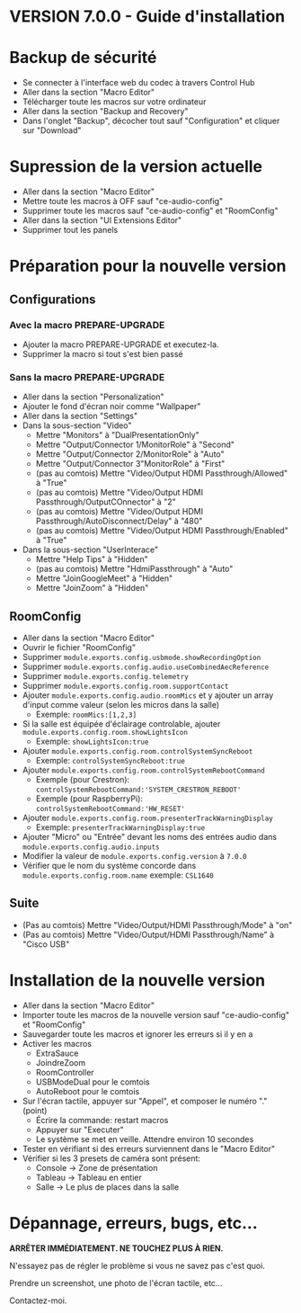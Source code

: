 # VERSION 7.0.0 - Guide d'installation

# Backup de sécurité
* Se connecter à l'interface web du codec à travers Control Hub
* Aller dans la section "Macro Editor"
* Télécharger toute les macros sur votre ordinateur
* Aller dans la section "Backup and Recovery"
* Dans l'onglet "Backup", décocher tout sauf "Configuration" et cliquer sur "Download"

# Supression de la version actuelle
* Aller dans la section "Macro Editor"
* Mettre toute les macros à OFF sauf "ce-audio-config"
* Supprimer toute les macros sauf "ce-audio-config" et "RoomConfig"
* Aller dans la section "UI Extensions Editor"
* Supprimer tout les panels

# Préparation pour la nouvelle version
## Configurations
### Avec la macro PREPARE-UPGRADE
* Ajouter la macro PREPARE-UPGRADE et executez-la.
* Supprimer la macro si tout s'est bien passé
### Sans la macro PREPARE-UPGRADE
* Aller dans la section "Personalization"
* Ajouter le fond d'écran noir comme "Wallpaper"
* Aller dans la section "Settings"
* Dans la sous-section "Video"
  * Mettre "Monitors" à "DualPresentationOnly"
  * Mettre "Output/Connector 1/MonitorRole" à "Second"
  * Mettre "Output/Connector 2/MonitorRole" à "Auto"
  * Mettre "Output/Connector 3"MonitorRole" à "First"
  * (pas au comtois) Mettre "Video/Output HDMI Passthrough/Allowed" à "True"
  * (pas au comtois) Mettre "Video/Output HDMI Passthrough/OutputCOnnector" à "2"
  * (pas au comtois) Mettre "Video/Output HDMI Passthrough/AutoDisconnect/Delay" à "480"
  * (pas au comtois) Mettre "Video/Output HDMI Passthrough/Enabled" à "True"
* Dans la sous-section "UserInterace"
  * Mettre "Help Tips" à "Hidden"
  * (pas au comtois) Mettre "HdmiPassthrough" à "Auto"
  * Mettre "JoinGoogleMeet" à "Hidden"
  * Mettre "JoinZoom" à "Hidden"
## RoomConfig
* Aller dans la section "Macro Editor"
* Ouvrir le fichier "RoomConfig"
* Supprimer ```module.exports.config.usbmode.showRecordingOption```
* Supprimer ```module.exports.config.audio.useCombinedAecReference```
* Supprimer ```module.exports.config.telemetry```
* Supprimer ```module.exports.config.room.supportContact```
* Ajouter ```module.exports.config.audio.roomMics``` et y ajouter un array d'input comme valeur (selon les micros dans la salle)
  * Exemple: ```roomMics:[1,2,3]```
* Si la salle est équipée d'éclairage controlable, ajouter ```module.exports.config.room.showLightsIcon```
  * Exemple: ```showLightsIcon:true```
* Ajouter ```module.exports.config.room.controlSystemSyncReboot```
  * Exemple: ```controlSystemSyncReboot:true```
* Ajouter ```module.exports.config.room.controlSystemRebootCommand```
  * Exemple (pour Crestron): ```controlSystemRebootCommand:'SYSTEM_CRESTRON_REBOOT'```
  * Exemple (pour RaspberryPi): ```controlSystemRebootCommand:'HW_RESET'```
* Ajouter ```module.exports.config.room.presenterTrackWarningDisplay```
  * Exemple: ```presenterTrackWarningDisplay:true```
* Ajouter "Micro" ou "Entrée" devant les noms des entrées audio dans ```module.exports.config.audio.inputs```
* Modifier la valeur de ```module.exports.config.version``` à ```7.0.0```
* Vérifier que le nom du système concorde dans ```module.exports.config.room.name``` exemple: ```CSL1640```
## Suite
* (Pas au comtois) Mettre "Video/Output/HDMI Passthrough/Mode" à "on"
* (Pas au comtois) Mettre "Video/Output/HDMI Passthrough/Name" à "Cisco USB"

# Installation de la nouvelle version
* Aller dans la section "Macro Editor"
* Importer toute les macros de la nouvelle version sauf "ce-audio-config" et "RoomConfig"
* Sauvegarder toute les macros et ignorer les erreurs si il y en a
* Activer les macros
  * ExtraSauce
  * JoindreZoom
  * RoomController
  * USBModeDual pour le comtois
  * AutoReboot pour le comtois
* Sur l'écran tactile, appuyer sur "Appel", et composer le numéro "." (point)
  * Écrire la commande: restart macros
  * Appuyer sur "Executer"
  * Le système se met en veille. Attendre environ 10 secondes
* Tester en vérifiant si des erreurs surviennent dans le "Macro Editor"
* Vérifier si les 3 presets de caméra sont présent:
  * Console -> Zone de présentation
  * Tableau -> Tableau en entier
  * Salle -> Le plus de places dans la salle

# Dépannage, erreurs, bugs, etc...
**ARRÊTER IMMÉDIATEMENT. NE TOUCHEZ PLUS À RIEN.**

N'essayez pas de régler le problème si vous ne savez pas c'est quoi. 

Prendre un screenshot, une photo de l'écran tactile, etc...

Contactez-moi.